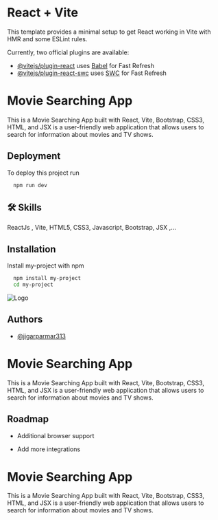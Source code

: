 # React + Vite

This template provides a minimal setup to get React working in Vite with HMR and some ESLint rules.

Currently, two official plugins are available:

- [@vitejs/plugin-react](https://github.com/vitejs/vite-plugin-react/blob/main/packages/plugin-react/README.md) uses [Babel](https://babeljs.io/) for Fast Refresh
- [@vitejs/plugin-react-swc](https://github.com/vitejs/vite-plugin-react-swc) uses [SWC](https://swc.rs/) for Fast Refresh


# Movie Searching App 

This is a Movie Searching App built with React, Vite, Bootstrap, CSS3, HTML, and JSX is a user-friendly web application that allows users to search for information about movies and TV shows.


## Deployment

To deploy this project run

```bash
  npm run dev
```


## 🛠 Skills
ReactJs , Vite, HTML5, CSS3, Javascript, Bootstrap, JSX ,...


## Installation

Install my-project with npm

```bash
  npm install my-project
  cd my-project
```
    
![Logo](http://localhost:5173/public/logo.jpg)


## Authors

- [@jigarparmar313](https://github.com/jigarparmar313)


# Movie Searching App 

This is a Movie Searching App built with React, Vite, Bootstrap, CSS3, HTML, and JSX is a user-friendly web application that allows users to search for information about movies and TV shows.



## Roadmap

- Additional browser support

- Add more integrations


# Movie Searching App 

This is a Movie Searching App built with React, Vite, Bootstrap, CSS3, HTML, and JSX is a user-friendly web application that allows users to search for information about movies and TV shows.

